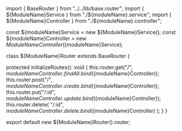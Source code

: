 import { BaseRouter } from "../../lib/base.router";
import { ${ModuleName}Service } from "./${moduleName}.service";
import { ${ModuleName}Controller } from "./${moduleName}.controller";

const ${moduleName}Service = new ${ModuleName}Service();
const ${moduleName}Controller = new ${ModuleName}Controller(${moduleName}Service);

class ${ModuleName}Router extends BaseRouter {

  protected initializeRoutes(): void {
    this.router.get("/", ${moduleName}Controller.findAll.bind(${moduleName}Controller));
    this.router.post("/", ${moduleName}Controller.create.bind(${moduleName}Controller));
    this.router.put("/:id", ${moduleName}Controller.update.bind(${moduleName}Controller));
    this.router.delete(
      "/:id",
      ${moduleName}Controller.delete.bind(${moduleName}Controller)
    );
  }
}

export default new ${ModuleName}Router().router;